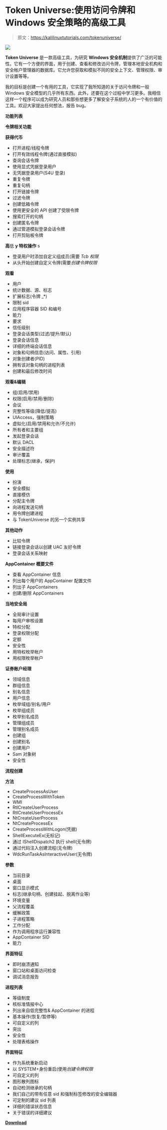 # Token Universe:使用访问令牌和 Windows 安全策略的高级工具

> 原文：<https://kalilinuxtutorials.com/tokenuniverse/>

[![](img//82ffcb2f80ba3b33b940d5e12410ce92.png)](https://blogger.googleusercontent.com/img/a/AVvXsEimmrN2P8QLrwSbLLL8Q2oxMTbXKvIHIkw6I3u1RKriNWNd9LvJ3ivtMtOhHT5uOmfi-eSgzPtZ8Q5hW5Zlq87YiAHl8VoX3fKAODEQHytaNMi2x4N7UEJfVKxYRZDNyTpyVXmN4TXfXNj_aqIEsQHRETmsQAy6Pvx5E4MPn00Glv-gIg9ckh0yE9B4=s728)

**Token Universe** 是一款高级工具，为研究 **Windows 安全机制**提供了广泛的可能性。它有一个方便的界面，用于创建、查看和修改访问令牌，管理本地安全机构和安全帐户管理器的数据库。它允许您获取和模拟不同的安全上下文、管理权限、审计设置等等。

我的目标是创建一个有用的工具，它实现了我所知道的关于访问令牌和一般 Windows 安全模型的几乎所有东西。此外，还要在这个过程中学习更多。我相信这样一个程序可以成为研究人员和那些想更多了解安全子系统的人的一个有价值的工具。欢迎大家提出任何想法，报告 bug。

**功能列表**

**令牌相关功能**

**获得代币**

*   打开进程/线程令牌
*   打开有效线程令牌(通过直接模拟)
*   查询会话令牌
*   使用显式凭据登录用户
*   无凭据登录用户(S4U 登录)
*   重复令牌
*   重复句柄
*   打开链接令牌
*   过滤令牌
*   创建低箱令牌
*   使用更安全的 API 创建了受限令牌
*   搜索打开的句柄
*   创建匿名令牌
*   通过管道模拟登录会话令牌
*   打开剪贴板令牌

**高**低 **y 特权操作** s

*   登录用户时添加自定义组成员(需要 *Tcb 权限*
*   从头开始创建自定义令牌(需要*创建令牌权限*

**观看**

*   用户
*   统计数据、源、标志
*   扩展标志(令牌 _*)
*   限制 sid
*   应用程序容器 SID 和编号
*   能力
*   要求
*   信任级别
*   登录会话类型(过滤/提升/默认)
*   登录会话信息
*   详细的终端会话信息
*   对象和句柄信息(访问、属性、引用)
*   对象创建者(PID)
*   拥有该对象句柄的进程列表
*   创建和最后修改时间

**观看&编辑**

*   组(启用/禁用)
*   权限(启用/禁用/删除)
*   会议
*   完整性等级(降低/提高)
*   UIAccess，强制策略
*   虚拟化(启用/禁用和允许/不允许)
*   所有者和主要组
*   发起登录会话
*   默认 DACL
*   安全描述符
*   审计覆盖
*   处理标志(继承，保护)

**使用**

*   扮演
*   安全模拟
*   直接模仿
*   分配主令牌
*   向进程发送句柄
*   用令牌创建进程
*   与 TokenUniverse 的另一个实例共享

**其他动作**

*   比较令牌
*   链接登录会话以创建 UAC 友好令牌
*   登录会话关系映射

**AppContainer 概要文件**

*   查看 AppContainer 信息
*   列出每个用户的 AppContainer 配置文件
*   列出子 AppContainers
*   创建/删除 AppContainers

**当地安全局**

*   全局审计设置
*   每用户审核设置
*   特权分配
*   登录权限分配
*   定额
*   安全性
*   用特权枚举帐户
*   用权限枚举帐户

**证券账户经理**

*   领域信息
*   群组信息
*   别名信息
*   用户信息
*   枚举域组/别名/用户
*   枚举组成员
*   枚举别名成员
*   管理组成员
*   管理别名成员
*   创建组
*   创建别名
*   创建用户
*   Sam 对象树
*   安全性

**流程创建**

**方法**

*   CreateProcessAsUser
*   CreateProcessWithToken
*   WMI
*   RtlCreateUserProcess
*   RtlCreateUserProcessEx
*   NtCreateUserProcess
*   NtCreateProcessEx
*   CreateProcessWithLogon(凭据)
*   ShellExecuteEx(无标记)
*   通过 IShellDispatch2 执行 shell(无令牌)
*   通过代码注入创建流程(无令牌)
*   WdcRunTaskAsInteractiveUser(无令牌)

**参数**

*   当前目录
*   桌面
*   窗口显示模式
*   标志(继承句柄、创建挂起、脱离作业等)
*   环境变量
*   父流程覆盖
*   缓解政策
*   子进程策略
*   工作分配
*   作为调用程序运行兼容性
*   AppContainer SID
*   能力

**界面特征**

*   即时崩溃通知
*   窗口站和桌面访问检查
*   调试消息报告

**进程列表**

*   等级制度
*   核标准情报中心
*   列出来自低完整性& AppContainer 的进程
*   基本操作(恢复/暂停等)
*   可自定义的列
*   突出
*   安全性
*   处理表格操作

**界面特征**

*   作为系统重新启动
*   以 SYSTEM+身份重启(使用*创建令牌权限*
*   可自定义的列
*   图形散列图标
*   自动检测继承的句柄
*   我们自己的带有任意 sid 和强制标签修改的安全编辑器
*   可定制的建议 sid 列表
*   详细的错误状态信息
*   关于错误的详细建议

[**Download**](https://github.com/diversenok/TokenUniverse)